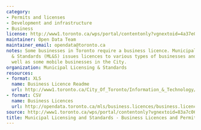 ```yaml
---
category:
- Permits and licenses
- Development and infrastructure
- Business
license: http://www1.toronto.ca/wps/portal/contentonly?vgnextoid=4a37e03bb8d1e310VgnVCM10000071d60f89RCRD
maintainer: Open Data Team
maintainer_email: opendata@toronto.ca
notes: Some businesses in Toronto require a business licence. Municipal Licensing
  & Standards (ML&S) issues licences to various types of businesses and trades, as
  well as some mobile businesses in the City.
organization: Municipal Licensing & Standards
resources:
- format: XLS
  name: Business Licence Readme
  url: http://www1.toronto.ca/City_Of_Toronto/Information_&_Technology/Open_Data/Data_Sets/Assets/Files/mls_business_licences_permits_readme.xls
- format: CSV
  name: Business Licences
  url: http://opendata.toronto.ca/mls/business.licences/business.licences.csv
source: http://www1.toronto.ca/wps/portal/contentonly?vgnextoid=83a7c060155d0310VgnVCM1000003dd60f89RCRD&vgnextchannel=1a66e03bb8d1e310VgnVCM10000071d60f89RCRD
title: Municipal Licensing and Standards - Business Licences and Permits
---
```

